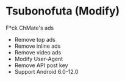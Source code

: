 # Tsubonofuta (Modify)
F*ck ChMate's ads

* Remove top ads
* Remove inline ads
* Remove video ads
* Modify User-Agent
* Remove API post key
* Support Android 6.0-12.0
